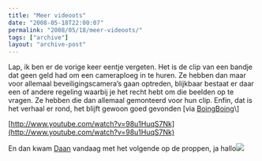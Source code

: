 ```yaml
---
title: "Meer videoots"
date: "2008-05-18T22:00:07"
permalink: "2008/05/18/meer-videoots/"
tags: ["archive"]
layout: "archive-post"
---
```

Lap, ik ben er de vorige keer eentje vergeten. Het is de clip van een bandje dat geen geld had om een cameraploeg in te huren. Ze hebben dan maar voor allemaal beveiligingscamera’s gaan optreden, blijkbaar bestaat er daar een of andere regeling waarbij je het recht hebt om die beelden op te vragen. Ze hebben die dan allemaal gemonteerd voor hun clip. Enfin, dat is het verhaal er rond, het blijft gewoon goed gevonden \[via [BoingBoing](http://www.boingboing.net/2008/05/09/band-shoots-video-by.html "http://www.boingboing.net/2008/05/09/band-shoots-video-by.html")\]

[http://www.youtube.com/watch?v=98u1HuqS7Nk](http://www.youtube.com/watch?v=98u1HuqS7Nk)

En dan kwam [Daan](http://silevains.be/ "http://silevains.be/") vandaag met het volgende op de proppen, ja hallo![  
](http://www.vimeo.com/993998?pg=embed&sec=993998)
